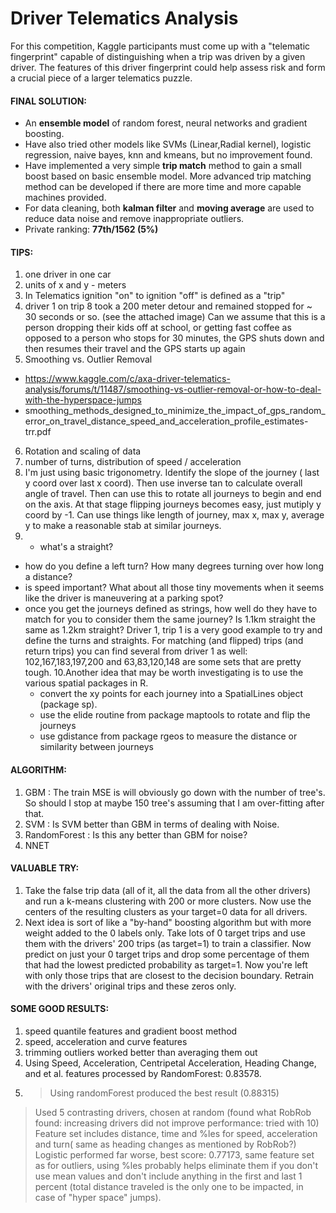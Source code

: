 Driver Telematics Analysis
==========================

For this competition, Kaggle participants must come up with a "telematic fingerprint" capable of distinguishing when a trip was driven by a given driver. The features of this driver fingerprint could help assess risk and form a crucial piece of a larger telematics puzzle.

#### FINAL SOLUTION:
- An <b>ensemble model</b> of random forest, neural networks and gradient boosting. <br>
- Have also tried other models like SVMs (Linear,Radial kernel), logistic regression, naive bayes, knn and kmeans, but no improvement found. <br>
- Have implemented a very simple <b>trip match</b> method to gain a small boost based on basic ensemble model. More advanced trip matching method can be developed if there are more time and more capable machines provided. <br>
- For data cleaning, both <b>kalman filter</b> and <b>moving average</b> are used to reduce data noise and remove inappropriate outliers. <br>
- Private ranking: <b>77th/1562 (5%)</b> <br>

#### TIPS:
1. one driver in one car
2. units of x and y - meters
3. In Telematics ignition "on" to ignition "off" is defined as a "trip"
4. driver 1 on trip 8 took a 200 meter detour and remained stopped for ~ 30 seconds or so.   (see the attached image) Can we assume that this is a person dropping their kids off at school, or getting fast coffee as opposed to a person who stops for 30 minutes, the GPS shuts down and then resumes their travel and the GPS starts up again
5. Smoothing vs. Outlier Removal 
 - https://www.kaggle.com/c/axa-driver-telematics-analysis/forums/t/11487/smoothing-vs-outlier-removal-or-how-to-deal-with-the-hyperspace-jumps
 - smoothing_methods_designed_to_minimize_the_impact_of_gps_random_error_on_travel_distance_speed_and_acceleration_profile_estimates-trr.pdf
6. Rotation and scaling of data
7. number of turns, distribution of speed / acceleration
8. I'm just using basic trigonometry. Identify the slope of the journey ( last y coord over last x coord). Then use inverse tan to calculate overall angle of travel. Then can use this to rotate all journeys to begin and end on the axis. At that stage flipping journeys becomes easy, just mutiply y coord by -1.
Can use things like length of journey, max x, max y, average y to make a reasonable stab at similar journeys.
9. * what's a straight?
* how do you define a left turn? How many degrees turning over how long a distance?
* is speed important? What about all those tiny movements when it seems like the driver is maneuvering at a parking spot?
* once you get the journeys defined as strings, how well do they have to match for you to consider them the same journey? Is 1.1km straight the same as 1.2km straight?
Driver 1, trip 1 is a very good example to try and define the turns and straights. For matching (and flipped) trips (and return trips) you can find several from driver 1 as well: 102,167,183,197,200 and 63,83,120,148 are some sets that are pretty tough.
10.Another idea that may be worth investigating is to use the various spatial packages in R.
	- convert the xy points for each journey into a SpatialLines object (package sp).
	- use the elide routine from package maptools to rotate and flip the journeys
	- use gdistance from package rgeos to measure the distance or similarity between journeys


#### ALGORITHM:
1. GBM : The train MSE is will obviously go down with the number of tree's. So should I stop at maybe 150 tree's assuming that I am over-fitting after that.
2. SVM :  Is SVM better than GBM in terms of dealing with Noise.
3. RandomForest : Is this any better than GBM for noise?
4. NNET

#### VALUABLE TRY:
1. Take the false trip data (all of it, all the data from all the other drivers) and run a k-means clustering with 200 or more clusters. Now use the centers of the resulting clusters as your target=0 data for all drivers.
2. Next idea is sort of like a "by-hand" boosting algorithm but with more weight added to the 0 labels only.
Take lots of 0 target trips and use them with the drivers' 200 trips (as target=1) to train a classifier. Now predict on just your 0 target trips and drop some percentage of them that had the lowest predicted probability as target=1. Now you're left with only those trips that are closest to the decision boundary. Retrain with the drivers' original trips and these zeros only.

#### SOME GOOD RESULTS:
1. speed quantile features and gradient boost method
2. speed, acceleration and curve features
3. trimming outliers worked better than averaging them out 
4. Using Speed, Acceleration, Centripetal Acceleration, Heading Change, and et al. features processed by RandomForest: 0.83578.
5. > Using randomForest produced the best result (0.88315)
> Used 5 contrasting drivers, chosen at random (found what RobRob found: increasing drivers did not improve performance: tried with 10)
> Feature set includes distance, time and %les for speed, acceleration and turn( same as heading changes as mentioned by RobRob?)
> Logistic performed far worse, best score: 0.77173, same feature set
> as for outliers, using %les probably helps eliminate them if you don't use mean values and don't include anything in the first and last 1 percent (total distance traveled is the only one to be impacted, in case of "hyper space"  jumps). 
